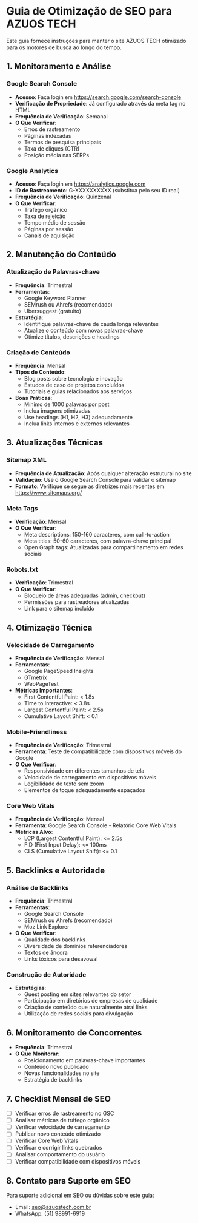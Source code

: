 # Guia de Otimização de SEO para AZUOS TECH

Este guia fornece instruções para manter o site AZUOS TECH otimizado para os motores de busca ao longo do tempo.

## 1. Monitoramento e Análise

### Google Search Console
- **Acesso**: Faça login em https://search.google.com/search-console
- **Verificação de Propriedade**: Já configurado através da meta tag no HTML
- **Frequência de Verificação**: Semanal
- **O Que Verificar**:
  - Erros de rastreamento
  - Páginas indexadas
  - Termos de pesquisa principais
  - Taxa de cliques (CTR)
  - Posição média nas SERPs

### Google Analytics
- **Acesso**: Faça login em https://analytics.google.com
- **ID de Rastreamento**: G-XXXXXXXXXX (substitua pelo seu ID real)
- **Frequência de Verificação**: Quinzenal
- **O Que Verificar**:
  - Tráfego orgânico
  - Taxa de rejeição
  - Tempo médio de sessão
  - Páginas por sessão
  - Canais de aquisição

## 2. Manutenção do Conteúdo

### Atualização de Palavras-chave
- **Frequência**: Trimestral
- **Ferramentas**:
  - Google Keyword Planner
  - SEMrush ou Ahrefs (recomendado)
  - Ubersuggest (gratuito)
- **Estratégia**:
  - Identifique palavras-chave de cauda longa relevantes
  - Atualize o conteúdo com novas palavras-chave
  - Otimize títulos, descrições e headings

### Criação de Conteúdo
- **Frequência**: Mensal
- **Tipos de Conteúdo**:
  - Blog posts sobre tecnologia e inovação
  - Estudos de caso de projetos concluídos
  - Tutoriais e guias relacionados aos serviços
- **Boas Práticas**:
  - Mínimo de 1000 palavras por post
  - Inclua imagens otimizadas
  - Use headings (H1, H2, H3) adequadamente
  - Inclua links internos e externos relevantes

## 3. Atualizações Técnicas

### Sitemap XML
- **Frequência de Atualização**: Após qualquer alteração estrutural no site
- **Validação**: Use o Google Search Console para validar o sitemap
- **Formato**: Verifique se segue as diretrizes mais recentes em https://www.sitemaps.org/

### Meta Tags
- **Verificação**: Mensal
- **O Que Verificar**:
  - Meta descriptions: 150-160 caracteres, com call-to-action
  - Meta titles: 50-60 caracteres, com palavra-chave principal
  - Open Graph tags: Atualizadas para compartilhamento em redes sociais

### Robots.txt
- **Verificação**: Trimestral
- **O Que Verificar**:
  - Bloqueio de áreas adequadas (admin, checkout)
  - Permissões para rastreadores atualizadas
  - Link para o sitemap incluído

## 4. Otimização Técnica

### Velocidade de Carregamento
- **Frequência de Verificação**: Mensal
- **Ferramentas**:
  - Google PageSpeed Insights
  - GTmetrix
  - WebPageTest
- **Métricas Importantes**:
  - First Contentful Paint: < 1.8s
  - Time to Interactive: < 3.8s
  - Largest Contentful Paint: < 2.5s
  - Cumulative Layout Shift: < 0.1

### Mobile-Friendliness
- **Frequência de Verificação**: Trimestral
- **Ferramenta**: Teste de compatibilidade com dispositivos móveis do Google
- **O Que Verificar**:
  - Responsividade em diferentes tamanhos de tela
  - Velocidade de carregamento em dispositivos móveis
  - Legibilidade de texto sem zoom
  - Elementos de toque adequadamente espaçados

### Core Web Vitals
- **Frequência de Verificação**: Mensal
- **Ferramenta**: Google Search Console - Relatório Core Web Vitals
- **Métricas Alvo**:
  - LCP (Largest Contentful Paint): <= 2.5s
  - FID (First Input Delay): <= 100ms
  - CLS (Cumulative Layout Shift): <= 0.1

## 5. Backlinks e Autoridade

### Análise de Backlinks
- **Frequência**: Trimestral
- **Ferramentas**:
  - Google Search Console
  - SEMrush ou Ahrefs (recomendado)
  - Moz Link Explorer
- **O Que Verificar**:
  - Qualidade dos backlinks
  - Diversidade de domínios referenciadores
  - Textos de âncora
  - Links tóxicos para desavowal

### Construção de Autoridade
- **Estratégias**:
  - Guest posting em sites relevantes do setor
  - Participação em diretórios de empresas de qualidade
  - Criação de conteúdo que naturalmente atrai links
  - Utilização de redes sociais para divulgação

## 6. Monitoramento de Concorrentes

- **Frequência**: Trimestral
- **O Que Monitorar**:
  - Posicionamento em palavras-chave importantes
  - Conteúdo novo publicado
  - Novas funcionalidades no site
  - Estratégia de backlinks

## 7. Checklist Mensal de SEO

- [ ] Verificar erros de rastreamento no GSC
- [ ] Analisar métricas de tráfego orgânico
- [ ] Verificar velocidade de carregamento
- [ ] Publicar novo conteúdo otimizado
- [ ] Verificar Core Web Vitals
- [ ] Verificar e corrigir links quebrados
- [ ] Analisar comportamento do usuário
- [ ] Verificar compatibilidade com dispositivos móveis

## 8. Contato para Suporte em SEO

Para suporte adicional em SEO ou dúvidas sobre este guia:
- Email: seo@azuostech.com.br
- WhatsApp: (51) 98991-6919
